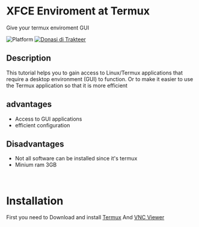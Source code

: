 # XFCE Enviroment at Termux
Give your termux enviroment GUI

![Platform](https://img.shields.io/badge/Platform-Termux-blue?style=flat)
[![Donasi di Trakteer](https://img.shields.io/badge/$-Donate-red?style=flat)](https://trakteer.id/novan245)

## Description
This tutorial helps you to gain access to Linux/Termux applications that require a desktop environment (GUI) to function.
Or to make it easier to use the Termux application so that it is more efficient

## advantages
* Access to GUI applications
* efficient configuration

## Disadvantages
* Not all software can be installed since it's termux
* Minium ram 3GB
<br>

# Installation

<p>First you need to Download and install <a href="https:">Termux</a> And <a href="https:">VNC Viewer</a> </p>



